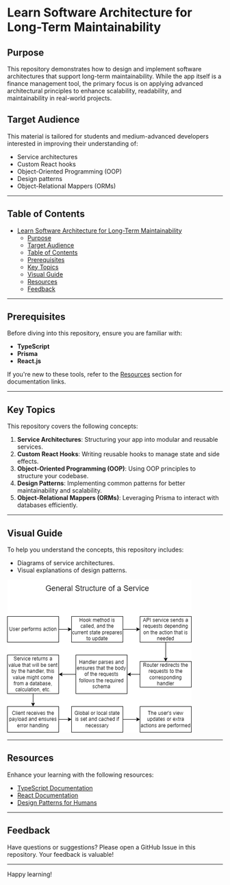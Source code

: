# Learn Software Architecture for Long-Term Maintainability

## Purpose

This repository demonstrates how to design and implement software architectures that support long-term maintainability. While the app itself is a finance management tool, the primary focus is on applying advanced architectural principles to enhance scalability, readability, and maintainability in real-world projects.

## Target Audience

This material is tailored for students and medium-advanced developers interested in improving their understanding of:
- Service architectures
- Custom React hooks
- Object-Oriented Programming (OOP)
- Design patterns
- Object-Relational Mappers (ORMs)

---

## Table of Contents

- [Learn Software Architecture for Long-Term Maintainability](#learn-software-architecture-for-long-term-maintainability)
  - [Purpose](#purpose)
  - [Target Audience](#target-audience)
  - [Table of Contents](#table-of-contents)
  - [Prerequisites](#prerequisites)
  - [Key Topics](#key-topics)
  - [Visual Guide](#visual-guide)
  - [Resources](#resources)
  - [Feedback](#feedback)

---

## Prerequisites

Before diving into this repository, ensure you are familiar with:
- **TypeScript**
- **Prisma**
- **React.js**

If you're new to these tools, refer to the [Resources](#resources) section for documentation links.

---

## Key Topics

This repository covers the following concepts:
1. **Service Architectures**: Structuring your app into modular and reusable services.
2. **Custom React Hooks**: Writing reusable hooks to manage state and side effects.
3. **Object-Oriented Programming (OOP)**: Using OOP principles to structure your codebase.
4. **Design Patterns**: Implementing common patterns for better maintainability and scalability.
5. **Object-Relational Mappers (ORMs)**: Leveraging Prisma to interact with databases efficiently.

---

## Visual Guide

To help you understand the concepts, this repository includes:
- Diagrams of service architectures.
- Visual explanations of design patterns.

![Diagram](./img/servicediagram.png)

---

## Resources

Enhance your learning with the following resources:
- [TypeScript Documentation](https://www.typescriptlang.org/docs/)
- [React Documentation](https://react.dev/learn)
- [Design Patterns for Humans](https://github.com/kamranahmedse/design-patterns-for-humans)

---

## Feedback

Have questions or suggestions? Please open a GitHub Issue in this repository. Your feedback is valuable!

---

Happy learning!
